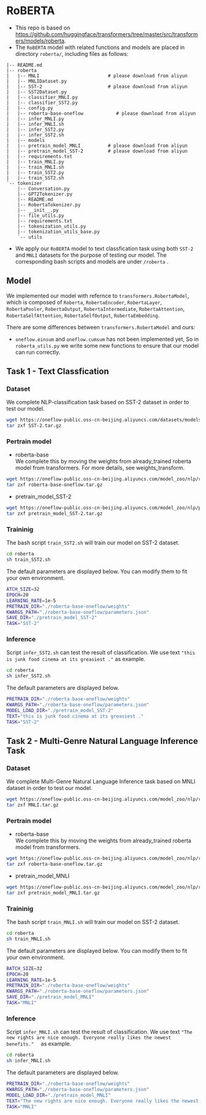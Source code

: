 # RoBERTA
- This repo is based on https://github.com/huggingface/transformers/tree/master/src/transformers/models/roberta.
- The `RoBERTA` model with related functions and models are placed in directory `roberta/`, including files as follows:

```
|-- README.md
|-- roberta
|   |-- MNLI                         # please download from aliyun
|   |-- MNLIDataset.py
|   |-- SST-2                        # please download from aliyun
|   |-- SST2Dataset.py
|   |-- classifier_MNLI.py
|   |-- classifier_SST2.py
|   |-- config.py
|   |-- roberta-base-oneflow            # please download from aliyun
|   |-- infer_MNLI.py
|   |-- infer_MNLI.sh
|   |-- infer_SST2.py
|   |-- infer_SST2.sh
|   |-- models
|   |-- pretrain_model_MNLI          # please download from aliyun
|   |-- pretrain_model_SST-2         # please download from aliyun
|   |-- requirements.txt
|   |-- train_MNLI.py
|   |-- train_MNLI.sh
|   |-- train_SST2.py
|   |-- train_SST2.sh
`-- tokenizer
    |-- Conversation.py
    |-- GPT2Tokenizer.py
    |-- README.md
    |-- RobertaTokenizer.py
    |-- __init__.py
    |-- file_utils.py
    |-- requirements.txt
    |-- tokenization_utils.py
    |-- tokenization_utils_base.py
    `-- utils
```

- We apply our `RoBERTA` model to text classfication task using both `SST-2` and `MNLI` datasets for the purpose of testing our model. The corresponding bash scripts and models are under `/roberta` .

## Model 

We implemented our model with refernce to `transformers.RobertaModel`, which is composed of `Roberta`, `RobertaEncoder`, `RobertaLayer`, `RobertaPooler`, `RobertaOutput`, `RobertaIntermediate`, `RobertaAttention`, `RobertaSelfAttention`, `RobertaSelfOutput`, `RobertaEmbedding`.

There are some differences between `transformers.RobertaModel` and ours:

- `oneflow.einsum` and `oneflow.cumsum` has not been implemented yet, So in `roberta_utils.py` we write some new functions to ensure that our model can run correctly.

## Task 1 - Text Classfication

### Dataset

We complete NLP-classification task based on SST-2 dataset in order to test our model.
```bash
wget https://oneflow-public.oss-cn-beijing.aliyuncs.com/datasets/models/NLP/SST-2.tar.gz
tar zxf SST-2.tar.gz
```
### Pertrain model
- roberta-base  <br>
We complete this by moving the weights from already_trained roberta model from transformers. For more details, see weights_transform. 
```bash
wget https://oneflow-public.oss-cn-beijing.aliyuncs.com/model_zoo/nlp/roberta/roberta-base-oneflow.tar.gz
tar zxf roberta-base-oneflow.tar.gz
```
- pretrain_model_SST-2 <br>
```bash
wget https://oneflow-public.oss-cn-beijing.aliyuncs.com/model_zoo/nlp/pretrain_model_SST-2.tar.gz
tar zxf pretrain_model_SST-2.tar.gz
```

### Traininig

The bash script `train_SST2.sh` will train our model on SST-2 dataset.

```bash
cd roberta
sh train_SST2.sh
```

The default parameters are displayed below. You can modify them to fit your own environment.

```bash
ATCH_SIZE=32
EPOCH=20
LEARNING_RATE=1e-5
PRETRAIN_DIR="./roberta-base-oneflow/weights"
KWARGS_PATH="./roberta-base-oneflow/parameters.json"
SAVE_DIR="./pretrain_model_SST-2"
TASK="SST-2"
```

### Inference

Script `infer_SST2.sh` can test the result of classification. We use text `"this is junk food cinema at its greasiest ."` as example.

```bash
cd roberta
sh infer_SST2.sh
```

The default parameters are displayed below.

```bash
PRETRAIN_DIR="./roberta-base-oneflow/weights"
KWARGS_PATH="./roberta-base-oneflow/parameters.json"
MODEL_LOAD_DIR="./pretrain_model_SST-2"
TEXT="this is junk food cinema at its greasiest ."  
TASK="SST-2"
```

## Task 2 - Multi-Genre Natural Language Inference Task

### Dataset

We complete Multi-Genre Natural Language Inference task based on MNLI dataset in order to test our model.
```bash
wget https://oneflow-public.oss-cn-beijing.aliyuncs.com/model_zoo/nlp/roberta/MNLI.tar.gz
tar zxf MNLI.tar.gz
```
### Pertrain model
- roberta-base  <br>
We complete this by moving the weights from already_trained roberta model from transformers.
```bash
wget https://oneflow-public.oss-cn-beijing.aliyuncs.com/model_zoo/nlp/roberta/roberta-base-oneflow.tar.gz
tar zxf roberta-base-oneflow.tar.gz
```
- pretrain_model_MNLI <br>
```bash
wget https://oneflow-public.oss-cn-beijing.aliyuncs.com/model_zoo/nlp/roberta/pretrain_model_MNLI.tar.gz
tar zxf pretrain_model_MNLI.tar.gz
```

### Traininig

The bash script `train_MNLI.sh` will train our model on SST-2 dataset.

```bash
cd roberta
sh train_MNLI.sh
```

The default parameters are displayed below. You can modify them to fit your own environment.

```bash
BATCH_SIZE=32
EPOCH=20
LEARNING_RATE=1e-5
PRETRAIN_DIR="./roberta-base-oneflow/weights"
KWARGS_PATH="./roberta-base-oneflow/parameters.json"
SAVE_DIR="./pretrain_model_MNLI"
TASK="MNLI"
```

### Inference

Script `infer_MNLI.sh` can test the result of classification. We use text `"The new rights are nice enough. Everyone really likes the newest benefits."  ` as example.

```bash
cd roberta
sh infer_MNLI.sh
```

The default parameters are displayed below.

```bash
PRETRAIN_DIR="./roberta-base-oneflow/weights"
KWARGS_PATH="./roberta-base-oneflow/parameters.json"
MODEL_LOAD_DIR="./pretrain_model_MNLI"
TEXT="The new rights are nice enough. Everyone really likes the newest benefits."  
TASK="MNLI"
```
